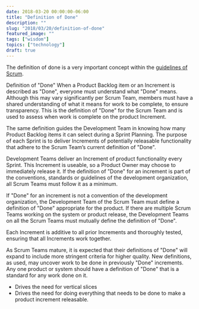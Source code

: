```yaml
---
date: 2018-03-20 00:00:00-06:00
title: "Definition of Done"
description: ""
slug: "2018/03/20/definition-of-done"
featured_image: ""
tags: ["wisdom"]
topics: ["technology"]
draft: true
---
```


The definition of done is a very important concept within the [guidelines of Scrum](http://www.scrumguides.org/scrum-guide.html).

Definition of "Done"
When a Product Backlog item or an Increment is described as "Done", everyone must understand what "Done" means. Although this may vary significantly per Scrum Team, members must have a shared understanding of what it means for work to be complete, to ensure transparency. This is the definition of "Done" for the Scrum Team and is used to assess when work is complete on the product Increment.

The same definition guides the Development Team in knowing how many Product Backlog items it can select during a Sprint Planning. The purpose of each Sprint is to deliver Increments of potentially releasable functionality that adhere to the Scrum Team’s current definition of "Done".

Development Teams deliver an Increment of product functionality every Sprint. This Increment is useable, so a Product Owner may choose to immediately release it. If the definition of "Done" for an increment is part of the conventions, standards or guidelines of the development organization, all Scrum Teams must follow it as a minimum.

If "Done" for an increment is not a convention of the development organization, the Development Team of the Scrum Team must define a definition of "Done" appropriate for the product. If there are multiple Scrum Teams working on the system or product release, the Development Teams on all the Scrum Teams must mutually define the definition of "Done".

Each Increment is additive to all prior Increments and thoroughly tested, ensuring that all Increments work together.

As Scrum Teams mature, it is expected that their definitions of "Done" will expand to include more stringent criteria for higher quality. New definitions, as used, may uncover work to be done in previously "Done" increments. Any one product or system should have a definition of "Done" that is a standard for any work done on it.


* Drives the need for vertical slices
* Drives the need for doing everything that needs to be done to make a product increment releasable.

